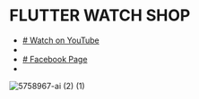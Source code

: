 # FLUTTER WATCH SHOP

- [# Watch on YouTube](https://youtu.be/oDCdNSuSFJ8)
- 
- [# Facebook Page](https://bit.ly/3570AUx)
- 
![5758967-ai (2) (1)](https://user-images.githubusercontent.com/72684684/130432167-9d03e0f8-a117-4b32-868a-0f77bdddc438.png)

